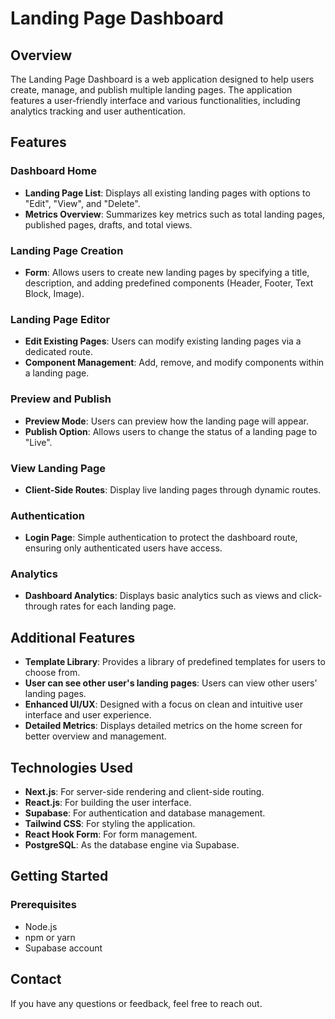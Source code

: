 # Landing Page Dashboard

## Overview

The Landing Page Dashboard is a web application designed to help users create, manage, and publish multiple landing pages. The application features a user-friendly interface and various functionalities, including analytics tracking and user authentication.

## Features

### Dashboard Home
- **Landing Page List**: Displays all existing landing pages with options to "Edit", "View", and "Delete".
- **Metrics Overview**: Summarizes key metrics such as total landing pages, published pages, drafts, and total views.

### Landing Page Creation
- **Form**: Allows users to create new landing pages by specifying a title, description, and adding predefined components (Header, Footer, Text Block, Image).

### Landing Page Editor
- **Edit Existing Pages**: Users can modify existing landing pages via a dedicated route.
- **Component Management**: Add, remove, and modify components within a landing page.

### Preview and Publish
- **Preview Mode**: Users can preview how the landing page will appear.
- **Publish Option**: Allows users to change the status of a landing page to "Live".

### View Landing Page
- **Client-Side Routes**: Display live landing pages through dynamic routes.

### Authentication
- **Login Page**: Simple authentication to protect the dashboard route, ensuring only authenticated users have access.

### Analytics
- **Dashboard Analytics**: Displays basic analytics such as views and click-through rates for each landing page.

## Additional Features
- **Template Library**: Provides a library of predefined templates for users to choose from.
- **User can see other user's landing pages**: Users can view other users' landing pages.
- **Enhanced UI/UX**: Designed with a focus on clean and intuitive user interface and user experience.
- **Detailed Metrics**: Displays detailed metrics on the home screen for better overview and management.

## Technologies Used

- **Next.js**: For server-side rendering and client-side routing.
- **React.js**: For building the user interface.
- **Supabase**: For authentication and database management.
- **Tailwind CSS**: For styling the application.
- **React Hook Form**: For form management.
- **PostgreSQL**: As the database engine via Supabase.

## Getting Started

### Prerequisites
- Node.js
- npm or yarn
- Supabase account

## Contact

If you have any questions or feedback, feel free to reach out.
